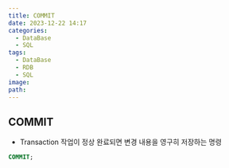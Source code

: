 ```yaml
---
title: COMMIT
date: 2023-12-22 14:17
categories:
  - DataBase
  - SQL
tags:
  - DataBase
  - RDB
  - SQL
image: 
path:
---
```


## COMMIT
+ Transaction 작업이 정상 완료되면 변경 내용을 영구히 저장하는 명령
```sql
COMMIT;
```